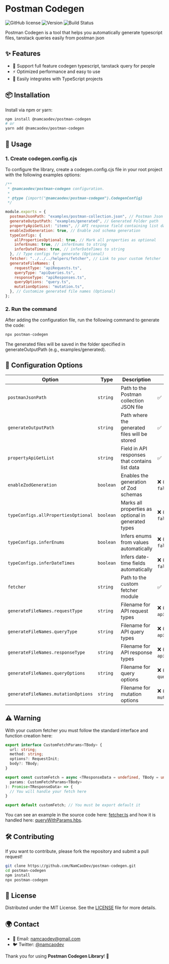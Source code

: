 # Postman Codegen

![GitHub license](https://img.shields.io/badge/license-MIT-green.svg)
![Version](https://img.shields.io/npm/v/@namcaodev/postman-codegen)
![Build Status](https://img.shields.io/github/actions/workflow/status/namcaodev1/@namcaodev/postman-codegen/ci.yml)

Postman Codegen is a tool that helps you automatically generate typescript files, tanstack queries easily from postman json

## ✨ Features

- 📌 Support full feature codegen typescript, tanstack query for people
- ⚡ Optimized performance and easy to use
- 🔧 Easily integrates with TypeScript projects

## 📦 Installation

Install via npm or yarn:

```sh
npm install @namcaodev/postman-codegen
# or
yarn add @namcaodev/postman-codegen
```

## 🚀 Usage

### 1. Create codegen.config.cjs

To configure the library, create a codegen.config.cjs file in your root project with the following examples options:

```js
/**
 * @namcaodev/postman-codegen configuration.
 *
 * @type {import("@namcaodev/postman-codegen").CodegenConfig}
 */

module.exports = {
  postmanJsonPath: "examples/postman-collection.json", // Postman Json Path
  generateOutputPath: "examples/generated", // Generated Folder path
  propertyApiGetList: "items", // API response field containing list data
  enableZodGeneration: true, // Enable zod schema generation
  typeConfigs: {
    allPropertiesOptional: true, // Mark all properties as optional
    inferEnums: true, // inferEnums to string
    inferDateTimes: true, // inferDateTimes to string
  }, // Type configs for generate (Optional)
  fetcher: "../../../helpers/fetcher", // Link to your custom fetcher
  generateFileNames: {
    requestType: "apiRequests.ts",
    queryType: "apiQueries.ts",
    responseType: "apiResponses.ts",
    queryOptions: "query.ts",
    mutationOptions: "mutation.ts",
  }, // Customize generated file names (Optional)
};
```

### 2. Run the command

After adding the configuration file, run the following command to generate the code:

```sh
npx postman-codegen
```

The generated files will be saved in the folder specified in generateOutputPath (e.g., examples/generated).

## 🔧 Configuration Options

| Option | Type | Description | Required |
|--------|------|-------------|----------|
| `postmanJsonPath` | `string` | Path to the Postman collection JSON file | ✅ |
| `generateOutputPath` | `string` | Path where the generated files will be stored | ✅ |
| `propertyApiGetList` | `string` | Field in API responses that contains list data | ✅ |
| `enableZodGeneration` | `boolean` | Enables the generation of Zod schemas | ❌ (default: `false`) |
| `typeConfigs.allPropertiesOptional` | `boolean` | Marks all properties as optional in generated types | ❌ (default: `false`) |
| `typeConfigs.inferEnums` | `boolean` | Infers enums from values automatically | ❌ (default: `false`) |
| `typeConfigs.inferDateTimes` | `boolean` | Infers date-time fields automatically | ❌ (default: `false`) |
| `fetcher` | `string` | Path to the custom fetcher module | ✅ |
| `generateFileNames.requestType` | `string` | Filename for API request types | ❌ (default: `apiRequests.ts`) |
| `generateFileNames.queryType` | `string` | Filename for API query types | ❌ (default: `apiQueries.ts`) |
| `generateFileNames.responseType` | `string` | Filename for API response types | ❌ (default: `apiResponses.ts`) |
| `generateFileNames.queryOptions` | `string` | Filename for query options | ❌ (default: `query.ts`) |
| `generateFileNames.mutationOptions` | `string` | Filename for mutation options | ❌ (default: `mutation.ts`) |

## ⚠️ Warning

With your custom fetcher you must follow the standard interface and function creation here:

```ts
export interface CustomFetchParams<TBody> {
  url: string;
  method: string;
  options?: RequestInit;
  body?: TBody;
}

export const customFetch = async <TResponseData = undefined, TBody = undefined>(
  params: CustomFetchParams<TBody>
): Promise<TResponseData> => {
  // You will handle your fetch here
}

export default customFetch; // You must be export default it
```

You can see an example in the source code here: [fetcher.ts](/helpers/fetcher.ts) and how it is handled here: [queryWithParams.hbs](/plop-templates/queryWithParams.hbs).

## 🛠 Contributing

If you want to contribute, please fork the repository and submit a pull request!

```sh
git clone https://github.com/NamCaoDev/postman-codegen.git
cd postman-codegen
npm install
npx postman-codegen
```

## 📜 License

Distributed under the MIT License. See the [LICENSE](./LICENSE) file for more details.

## 🌍 Contact

- 📧 Email: namcaodev@gmail.com
- 🐦 Twitter: [@namcaodev](https://twitter.com/namcaodev)

Thank you for using **Postman Codegen Library**! 🚀






